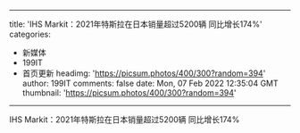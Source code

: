 
---
title: 'IHS Markit：2021年特斯拉在日本销量超过5200辆 同比增长174%'
categories: 
 - 新媒体
 - 199IT
 - 首页更新
headimg: 'https://picsum.photos/400/300?random=394'
author: 199IT
comments: false
date: Mon, 07 Feb 2022 12:35:04 GMT
thumbnail: 'https://picsum.photos/400/300?random=394'
---

<div>   
IHS Markit：2021年特斯拉在日本销量超过5200辆 同比增长174%  
</div>
            